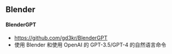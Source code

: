 ## Blender

#### BlenderGPT
* https://github.com/gd3kr/BlenderGPT
* 使用 Blender 和使用 OpenAI 的 GPT-3.5/GPT-4 的自然语言命令

